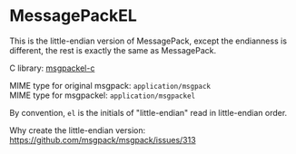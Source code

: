 MessagePackEL
====================================

This is the little-endian version of MessagePack, except the endianness is different,
the rest is exactly the same as MessagePack.



C library: [msgpackel-c](msgpackel-c)


MIME type for original msgpack: `application/msgpack`  
MIME type for msgpackel: `application/msgpackel`

By convention, `el` is the initials of "little-endian" read in little-endian order.


Why create the little-endian version: https://github.com/msgpack/msgpack/issues/313

